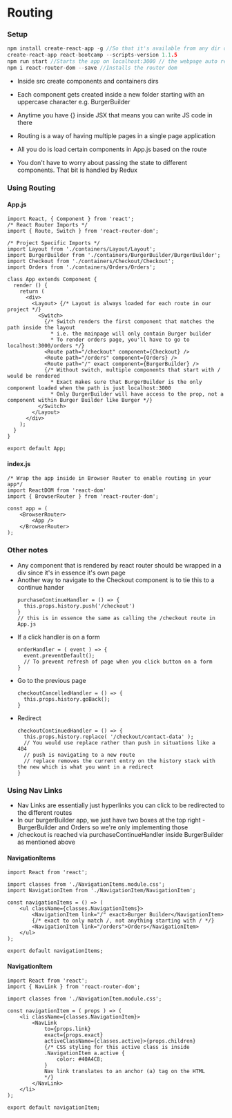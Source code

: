 # Routing

### Setup
```c
npm install create-react-app -g //So that it's available from any dir on your computer
create-react-app react-bootcamp --scripts-version 1.1.5
npm run start //Starts the app on localhost:3000 // the webpage auto reloads, whenever you make a change to your code
npm i react-router-dom --save //Installs the router dom
```
* Inside src create components and containers dirs
* Each component gets created inside a new folder starting with an uppercase character e.g. BurgerBuilder
* Anytime you have {} inside JSX that means you can write JS code in there

* Routing is a way of having multiple pages in a single page application
* All you do is load certain components in App.js based on the route
* You don't have to worry about passing the state to different components. That bit is handled by Redux

### Using Routing

#### App.js
```JSX
import React, { Component } from 'react';
/* React Router Imports */
import { Route, Switch } from 'react-router-dom';

/* Project Specific Imports */
import Layout from './containers/Layout/Layout';
import BurgerBuilder from './containers/BurgerBuilder/BurgerBuilder';
import Checkout from './containers/Checkout/Checkout';
import Orders from './containers/Orders/Orders';

class App extends Component {
  render () {
    return (
      <div>
        <Layout> {/* Layout is always loaded for each route in our project */}
          <Switch>
            {/* Switch renders the first component that matches the path inside the layout
              * i.e. the mainpage will only contain Burger builder
              * To render orders page, you'll have to go to localhost:3000/orders */}
            <Route path="/checkout" component={Checkout} />
            <Route path="/orders" component={Orders} />
            <Route path="/" exact component={BurgerBuilder} />
            {/* Without switch, multiple components that start with / would be rendered 
              * Exact makes sure that BurgerBuilder is the only component loaded when the path is just localhost:3000
              * Only BurgerBuilder will have access to the prop, not a component within Burger Builder like Burger */}
          </Switch>
        </Layout>
      </div>
    );
  }
}

export default App;
```

#### index.js
```JSX
/* Wrap the app inside in Browser Router to enable routing in your app*/
import ReactDOM from 'react-dom'
import { BrowserRouter } from 'react-router-dom';

const app = (
    <BrowserRouter>
        <App />
    </BrowserRouter>
);
```

### Other notes
* Any component that is rendered by react router should be wrapped in a div since it's in essence it's own page
* Another way to navigate to the Checkout component is to tie this to a continue hander
  ```JSX
  purchaseContinueHandler = () => {
    this.props.history.push('/checkout')
  }
  // this is in essence the same as calling the /checkout route in App.js
  ```
* If a click handler is on a form
  ```JSX
  orderHandler = ( event ) => {
    event.preventDefault();
    // To prevent refresh of page when you click button on a form
  }
  ```
* Go to the previous page
  ```JSX
  checkoutCancelledHandler = () => {
    this.props.history.goBack();
  }
  ```
* Redirect
  ```JSX
  checkoutContinuedHandler = () => {
    this.props.history.replace( '/checkout/contact-data' );
    // You would use replace rather than push in situations like a 404
    // push is navigating to a new route
    // replace removes the current entry on the history stack with the new which is what you want in a redirect
  }
  ```
  
  
### Using Nav Links
* Nav Links are essentially just hyperlinks you can click to be redirected to the different routes
* In our burgerBuilder app, we just have two boxes at the top right - BurgerBuilder and Orders so we're only implementing those
* /checkout is reached via purchaseContinueHandler inside BurgerBuilder as mentioned above

#### NavigationItems
```JSX
import React from 'react';

import classes from './NavigationItems.module.css';
import NavigationItem from './NavigationItem/NavigationItem';

const navigationItems = () => (
    <ul className={classes.NavigationItems}>
        <NavigationItem link="/" exact>Burger Builder</NavigationItem>
        {/* exact to only match /, not anything starting with / */}
        <NavigationItem link="/orders">Orders</NavigationItem>
    </ul>
);

export default navigationItems;
```

#### NavigationItem
```JSX
import React from 'react';
import { NavLink } from 'react-router-dom';

import classes from './NavigationItem.module.css';

const navigationItem = ( props ) => (
    <li className={classes.NavigationItem}>
        <NavLink 
            to={props.link}
            exact={props.exact}
            activeClassName={classes.active}>{props.children}
            {/* CSS styling for this active class is inside 
            .NavigationItem a.active {
                color: #40A4C8;
            }
            Nav link translates to an anchor (a) tag on the HTML
            */}
        </NavLink>
    </li>
);

export default navigationItem;
```
